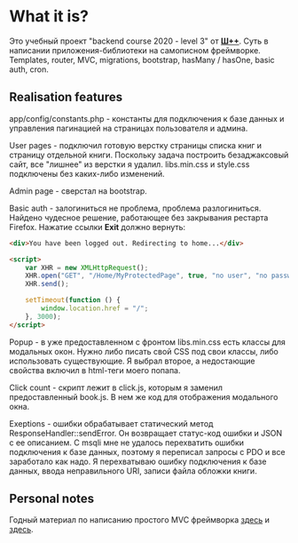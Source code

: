 # What it is?

Это учебный проект "backend course 2020 - level 3" от **[Ш++](https://programming.org.ua)**.
Суть в написании приложения-библиотеки на самописном фреймворке. 
Templates, router, MVC, migrations, bootstrap, hasMany / hasOne, basic auth, cron.

## Realisation features

app/config/constants.php - константы для подключения к базе данных
и управления пагинацией на страницах пользователя и админа.

User pages - подключил готовую верстку страницы списка книг и страницу отдельной книги.
Поскольку задача построить безаджаксовый сайт, все "лишнее" из верстки я удалил.
libs.min.css и style.css подключены без каких-либо изменений.

Admin page - сверстал на bootstrap.

Basic auth - залогиниться не проблема, проблема разлогиниться.
Найдено чудесное решение, работающее без закрывания рестарта Firefox. Нажатие ссылки **Exit** должно вернуть:
```HTML
<div>You have been logged out. Redirecting to home...</div>    

<script>
    var XHR = new XMLHttpRequest();
    XHR.open("GET", "/Home/MyProtectedPage", true, "no user", "no password");
    XHR.send();

    setTimeout(function () {
        window.location.href = "/";
    }, 3000);
</script>
```

Popup - в уже предоставленном с фронтом libs.min.css есть классы для модальных окон.
Нужно либо писать свой CSS под свои классы, либо использовать существующие.
Я выбрал второе, а недостающие свойства включил в html-теги моего попапа.

Click count - скрипт лежит в click.js, которым я заменил предоставленный book.js.
В нем же код для отображения модального окна.

Exeptions - ошибки обрабатывает статический метод ResponseHandler::sendError.
Он возвращает статус-код ошибки и JSON с ее описанием.
С msqli мне не удалось перехватить ошибки подключения к базе данных,
поэтому я переписал запросы с PDO и все заработало как надо.
Я перехватываю ошибку подключения к базе данных, ввода неправильного URI,
записи файла обложки книги.

## Personal notes
Годный материал по написанию простого MVC фреймворка
[здесь](https://reintech.io/blog/building-php-mvc-framework-from-scratch)
и [здесь](https://code.mu/ru/php/book/oop/mvc/framework/intro/).

